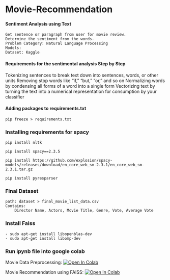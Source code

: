 # Movie-Recommendation
#### Sentiment Analysis using Text

    Get sentence or paragraph from user for movie review.
    Determine the sentiment from the words.
    Problem Category: Natural Language Processing
    Models:
    Dataset: Kaggle

#### Requirements for the sentimental analysis Step by Step

 Tokenizing sentences to break text down into sentences, words, or other units
 Removing stop words like “if,” “but,” “or,” and so on
Normalizing words by condensing all forms of a word into a single form
Vectorizing text by turning the text into a numerical representation for consumption by your classifier

#### Adding packages to requirements.txt
    pip freeze > requirements.txt

### Installing requirements for spacy
    pip install nltk

    pip install spacy==2.3.5
    
    pip install https://github.com/explosion/spacy-models/releases/download/en_core_web_sm-2.3.1/en_core_web_sm-2.3.1.tar.gz
    
    pip install pyresparser

### Final Dataset
    path: dataset > final_movie_list_data.csv
    Contains:
        Director Name, Actors, Movie Title, Genre, Vote, Average Vote

### Install Faiss
	- sudo apt-get install libopenblas-dev
	- sudo apt-get install libomp-dev

### Run ipynb file into google colab

Movie Data Preprocessing: [![Open In Colab](https://colab.research.google.com/assets/colab-badge.svg)](https://colab.research.google.com/github/lappanchappan43/Movie-Recommendation/blob/main/Movie%20Data%20Preprocessing.ipynb)

Movie Recommendation using FAISS: [![Open In Colab](https://colab.research.google.com/assets/colab-badge.svg)](https://colab.research.google.com/github/lappanchappan43/Movie-Recommendation/blob/main/Movie%20Recommendation%20Content%20Based%20Using%20FAISS.ipynb)
